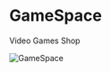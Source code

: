 # GameSpace
Video Games Shop

![GameSpace](https://user-images.githubusercontent.com/53357476/68974342-9110ac80-0801-11ea-9e68-73e0f83091b8.png)
